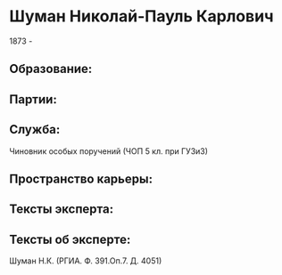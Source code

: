 # Шуман Николай-Пауль Карлович
1873 - 

## Образование:
## Партии:
## Служба:
Чиновник особых поручений (ЧОП 5 кл. при ГУЗиЗ) 
## Пространство карьеры:
## Тексты эксперта:
## Тексты об эксперте:
Шуман Н.К. (РГИА. Ф. 391.Оп.7. Д. 4051) 
